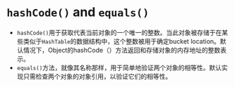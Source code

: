 # `hashCode()` and `equals()`
- `hashCode()`用于获取代表当前对象的一个唯一的整数。当此对象被存储于在某些类似于`HashTable`的数据结构中，这个整数被用于确定bucket location。默认情况下，Object的hashCode（）方法返回和存储对象的内存地址的整数表示。
- `equals()`方法，就像其名称那样，用于简单地验证两个对象的相等性。默认实现只需检查两个对象的对象引用，以验证它们的相等性。